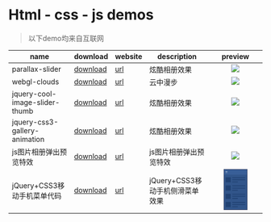 # Html - css - js demos

> 以下demo均来自互联网

|name|download|website|description|preview|
|----|--------|-------|-----------|-------|
|parallax-slider|[download](https://sogrey.github.io/html-css-js-demos/demos/parallax-slider.zip)|[url](https://sogrey.github.io/html-css-js-demos/demos/parallax-slider/)|炫酷相册效果|<center><img src="https://sogrey.github.io/html-css-js-demos/art/parallax-slider.jpg" width="50%"/></center>|
|webgl-clouds|[download](https://sogrey.github.io/html-css-js-demos/demos/webgl-clouds.zip)|[url](https://sogrey.github.io/html-css-js-demos/demos/webgl-clouds/)|云中漫步|<center><img src="https://sogrey.github.io/html-css-js-demos/art/webgl_clouds.jpg" width="50%"/></center>|
|jquery-cool-image-slider-thumb|[download](https://sogrey.github.io/html-css-js-demos/demos/jquery-cool-image-slider-thumb.zip)|[url](https://sogrey.github.io/html-css-js-demos/demos/jquery-cool-image-slider-thumb/)|炫酷相册效果|<center><img src="https://sogrey.github.io/html-css-js-demos/art/jquery-cool-image-slider-thumb.jpg" width="50%"/></center>|
|jquery-css3-gallery-animation|[download](https://sogrey.github.io/html-css-js-demos/demos/jquery-css3-gallery-animation.zip)|[url](https://sogrey.github.io/html-css-js-demos/demos/jquery-css3-gallery-animation/)|炫酷相册效果|<center><img src="https://sogrey.github.io/html-css-js-demos/art/jquery-css3-gallery-animation.gif" width="50%"/></center>|
|js图片相册弹出预览特效|[download](https://sogrey.github.io/html-css-js-demos/demos/js图片相册弹出预览特效.zip)|[url](https://sogrey.github.io/html-css-js-demos/demos/js图片相册弹出预览特效/)|js图片相册弹出预览特效|<center><img src="https://sogrey.github.io/html-css-js-demos/art/js图片相册弹出预览特效.gif" width="50%"/></center>|
|jQuery+CSS3移动手机菜单代码|[download](https://sogrey.github.io/html-css-js-demos/demos/jQuery+CSS3移动手机菜单代码.zip)|[url](https://sogrey.github.io/html-css-js-demos/demos/jQuery+CSS3移动手机菜单代码/)|jQuery+CSS3移动手机侧滑菜单效果|<center><img src="https://raw.githubusercontent.com/Sogrey/html-css-js-demos/master/art/jQuery%2BCSS3%E7%A7%BB%E5%8A%A8%E6%89%8B%E6%9C%BA%E8%8F%9C%E5%8D%95%E4%BB%A3%E7%A0%81.gif" width="50%"/></center>|
